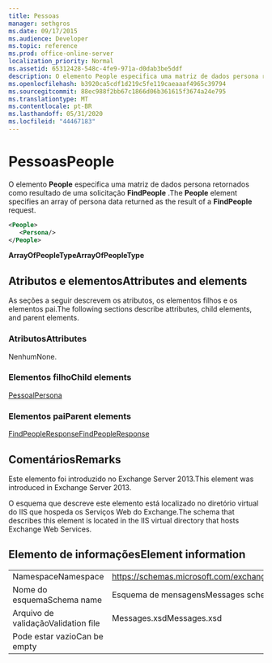 ```yaml
---
title: Pessoas
manager: sethgros
ms.date: 09/17/2015
ms.audience: Developer
ms.topic: reference
ms.prod: office-online-server
localization_priority: Normal
ms.assetid: 65312428-548c-4fe9-971a-d0dab3be5ddf
description: O elemento People especifica uma matriz de dados persona retornados como resultado de uma solicitação FindPeople.
ms.openlocfilehash: b3920ca5cdf1d219c5fe119caeaaaf4965c39794
ms.sourcegitcommit: 88ec988f2bb67c1866d06b361615f3674a24e795
ms.translationtype: MT
ms.contentlocale: pt-BR
ms.lasthandoff: 05/31/2020
ms.locfileid: "44467183"
---
```

# <a name="people"></a><span data-ttu-id="1b0a8-103">Pessoas</span><span class="sxs-lookup"><span data-stu-id="1b0a8-103">People</span></span>

<span data-ttu-id="1b0a8-104">O elemento **People** especifica uma matriz de dados persona retornados como resultado de uma solicitação **FindPeople** .</span><span class="sxs-lookup"><span data-stu-id="1b0a8-104">The **People** element specifies an array of persona data returned as the result of a **FindPeople** request.</span></span> 
  
```XML
<People>
   <Persona/>
</People>
```

<span data-ttu-id="1b0a8-105">**ArrayOfPeopleType**</span><span class="sxs-lookup"><span data-stu-id="1b0a8-105">**ArrayOfPeopleType**</span></span>

## <a name="attributes-and-elements"></a><span data-ttu-id="1b0a8-106">Atributos e elementos</span><span class="sxs-lookup"><span data-stu-id="1b0a8-106">Attributes and elements</span></span>

<span data-ttu-id="1b0a8-107">As seções a seguir descrevem os atributos, os elementos filhos e os elementos pai.</span><span class="sxs-lookup"><span data-stu-id="1b0a8-107">The following sections describe attributes, child elements, and parent elements.</span></span>
  
### <a name="attributes"></a><span data-ttu-id="1b0a8-108">Atributos</span><span class="sxs-lookup"><span data-stu-id="1b0a8-108">Attributes</span></span>

<span data-ttu-id="1b0a8-109">Nenhum</span><span class="sxs-lookup"><span data-stu-id="1b0a8-109">None.</span></span>
  
### <a name="child-elements"></a><span data-ttu-id="1b0a8-110">Elementos filho</span><span class="sxs-lookup"><span data-stu-id="1b0a8-110">Child elements</span></span>

[<span data-ttu-id="1b0a8-111">Pessoal</span><span class="sxs-lookup"><span data-stu-id="1b0a8-111">Persona</span></span>](persona.md)
  
### <a name="parent-elements"></a><span data-ttu-id="1b0a8-112">Elementos pai</span><span class="sxs-lookup"><span data-stu-id="1b0a8-112">Parent elements</span></span>

[<span data-ttu-id="1b0a8-113">FindPeopleResponse</span><span class="sxs-lookup"><span data-stu-id="1b0a8-113">FindPeopleResponse</span></span>](findpeopleresponse.md)
  
## <a name="remarks"></a><span data-ttu-id="1b0a8-114">Comentários</span><span class="sxs-lookup"><span data-stu-id="1b0a8-114">Remarks</span></span>

<span data-ttu-id="1b0a8-115">Este elemento foi introduzido no Exchange Server 2013.</span><span class="sxs-lookup"><span data-stu-id="1b0a8-115">This element was introduced in Exchange Server 2013.</span></span>
  
<span data-ttu-id="1b0a8-116">O esquema que descreve este elemento está localizado no diretório virtual do IIS que hospeda os Serviços Web do Exchange.</span><span class="sxs-lookup"><span data-stu-id="1b0a8-116">The schema that describes this element is located in the IIS virtual directory that hosts Exchange Web Services.</span></span>
  
## <a name="element-information"></a><span data-ttu-id="1b0a8-117">Elemento de informações</span><span class="sxs-lookup"><span data-stu-id="1b0a8-117">Element information</span></span>

|||
|:-----|:-----|
|<span data-ttu-id="1b0a8-118">Namespace</span><span class="sxs-lookup"><span data-stu-id="1b0a8-118">Namespace</span></span>  <br/> |https://schemas.microsoft.com/exchange/services/2006/messages  <br/> |
|<span data-ttu-id="1b0a8-119">Nome do esquema</span><span class="sxs-lookup"><span data-stu-id="1b0a8-119">Schema name</span></span>  <br/> |<span data-ttu-id="1b0a8-120">Esquema de mensagens</span><span class="sxs-lookup"><span data-stu-id="1b0a8-120">Messages schema</span></span>  <br/> |
|<span data-ttu-id="1b0a8-121">Arquivo de validação</span><span class="sxs-lookup"><span data-stu-id="1b0a8-121">Validation file</span></span>  <br/> |<span data-ttu-id="1b0a8-122">Messages.xsd</span><span class="sxs-lookup"><span data-stu-id="1b0a8-122">Messages.xsd</span></span>  <br/> |
|<span data-ttu-id="1b0a8-123">Pode estar vazio</span><span class="sxs-lookup"><span data-stu-id="1b0a8-123">Can be empty</span></span>  <br/> ||
   

